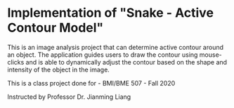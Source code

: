 # Implementation of "Snake - Active Contour Model"

This is an image analysis project that can determine active contour around an object. The application guides users to draw the contour using mouse-clicks and is able to dynamically adjust the contour based on the shape and intensity of the object in the image.

This is a class project done for - BMI/BME 507 - Fall 2020

Instructed by Professor Dr. Jianming Liang
